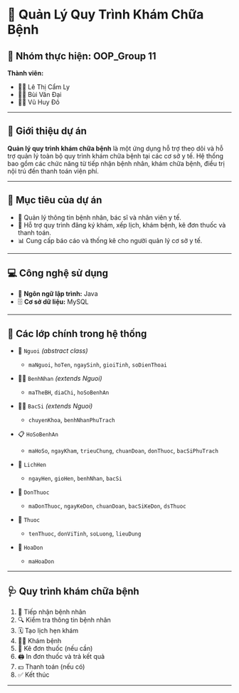 # 🏥 Quản Lý Quy Trình Khám Chữa Bệnh

## 👥 Nhóm thực hiện: **OOP_Group 11**

**Thành viên:**
- 👩‍⚕️ Lê Thị Cẩm Ly  
- 👨‍⚕️ Bùi Văn Đại  
- 👨‍⚕️ Vũ Huy Đô

---

## 📌 Giới thiệu dự án

**Quản lý quy trình khám chữa bệnh** là một ứng dụng hỗ trợ theo dõi và hỗ trợ quản lý toàn bộ quy trình khám chữa bệnh tại các cơ sở y tế. Hệ thống bao gồm các chức năng từ tiếp nhận bệnh nhân, khám chữa bệnh, điều trị nội trú đến thanh toán viện phí.

---

## 🎯 Mục tiêu của dự án

- 🧾 Quản lý thông tin bệnh nhân, bác sĩ và nhân viên y tế.  
- 📅 Hỗ trợ quy trình đăng ký khám, xếp lịch, khám bệnh, kê đơn thuốc và thanh toán.  
- 📊 Cung cấp báo cáo và thống kê cho người quản lý cơ sở y tế.  

---

## 💻 Công nghệ sử dụng

- 🧠 **Ngôn ngữ lập trình:** Java  
- 🗄️ **Cơ sở dữ liệu:** MySQL  

---

## 🧩 Các lớp chính trong hệ thống

- 🧑 `Nguoi` *(abstract class)*  
  - `maNguoi`, `hoTen`, `ngaySinh`, `gioiTinh`, `soDienThoai`

- 🧑‍🦽 `BenhNhan` *(extends Nguoi)*  
  - `maTheBH`, `diaChi`, `hoSoBenhAn`

- 👨‍⚕️ `BacSi` *(extends Nguoi)*  
  - `chuyenKhoa`, `benhNhanPhuTrach`

- 📋 `HoSoBenhAn`  
  - `maHoSo`, `ngayKham`, `trieuChung`, `chuanDoan`, `donThuoc`, `bacSiPhuTrach`

- 📆 `LichHen`  
  - `ngayHen`, `gioHen`, `benhNhan`, `bacSi`

- 💊 `DonThuoc`  
  - `maDonThuoc`, `ngayKeDon`, `chuanDoan`, `bacSiKeDon`, `dsThuoc`

- 💉 `Thuoc`  
  - `tenThuoc`, `donViTinh`, `soLuong`, `lieuDung`

- 🧾 `HoaDon`  
  - `maHoaDon`

---

## 🩺 Quy trình khám chữa bệnh

1. 📝 Tiếp nhận bệnh nhân  
2. 🔍 Kiểm tra thông tin bệnh nhân  
3. 🗓️ Tạo lịch hẹn khám  
4. 🧑‍⚕️ Khám bệnh  
5. 💊 Kê đơn thuốc (nếu cần)  
6. 🖨️ In đơn thuốc và trả kết quả  
7. 💵 Thanh toán (nếu có)  
8. ✅ Kết thúc  

---
